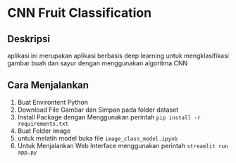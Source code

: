 # CNN Fruit Classification

## Deskripsi

aplikasi ini merupakan aplikasi berbasis deep learning untuk mengklasifikasi gambar buah dan sayur dengan menggunakan algoritma CNN

## Cara Menjalankan

1. Buat Environtent Python
2. Download File Gambar dan Simpan pada folder dataset
3. Install Package dengan Menggunakan perintah `pip install -r requirements.txt`
4. Buat Folder image
5. untuk melatih model buka file `image_class_model.ipynb`
6. Untuk Menjalankan Web Interface menggunakan perintah `streamlit run app.py`
